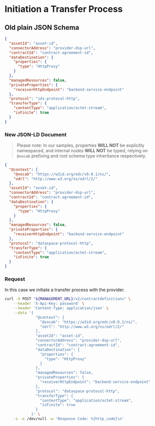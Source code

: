 # Initiation a Transfer Process

## Old plain JSON Schema

```json
{
  "assetId": "asset-id",
  "connectorAddress": "provider-dsp-url",
  "contractId": "contract-agreement-id",
  "dataDestination": {
    "properties": {
      "type": "HttpProxy"
    }
  },
  "managedResources": false,
  "privateProperties": {
    "receiverHttpEndpoint": "backend-service-endpoint"
  },
  "protocol": "ids-protocol-http",
  "transferType": {
    "contentType": "application/octet-stream",
    "isFinite": true
  }
}
```

### New JSON-LD Document

> Please note: In our samples, properties **WILL NOT** be explicitly namespaced, and internal nodes **WILL NOT** be typed, relying on `@vocab` prefixing and root schema type inheritance respectively.


```json
{
  "@context": {
    "@vocab": "https://w3id.org/edc/v0.0.1/ns/",
    "odrl": "http://www.w3.org/ns/odrl/2/"
  },
  "assetId": "asset-id",
  "connectorAddress": "provider-dsp-url",
  "contractId": "contract-agreement-id",
  "dataDestination": {
    "properties": {
      "type": "HttpProxy"
    }
  },
  "managedResources": false,
  "privateProperties": {
    "receiverHttpEndpoint": "backend-service-endpoint"
  },
  "protocol": "dataspace-protocol-http",
  "transferType": {
    "contentType": "application/octet-stream",
    "isFinite": true
  }
}
```

### Request
In this case we initiate a transfer process with the provider.

```bash
curl -X POST "${MANAGEMENT_URL}/v2/contractdefinitions" \
    --header 'X-Api-Key: password' \
    --header 'Content-Type: application/json' \
    --data '{
              "@context": {
                "@vocab": "https://w3id.org/edc/v0.0.1/ns/",
                "odrl": "http://www.w3.org/ns/odrl/2/"
              },
              "assetId": "asset-id",
              "connectorAddress": "provider-dsp-url",
              "contractId": "contract-agreement-id",
              "dataDestination": {
                "properties": {
                  "type": "HttpProxy"
                }
              },
              "managedResources": false,
              "privateProperties": {
                "receiverHttpEndpoint": "backend-service-endpoint"
              },
              "protocol": "dataspace-protocol-http",
              "transferType": {
                "contentType": "application/octet-stream",
                "isFinite": true
              }
            }' \
    -s -o /dev/null -w 'Response Code: %{http_code}\n'